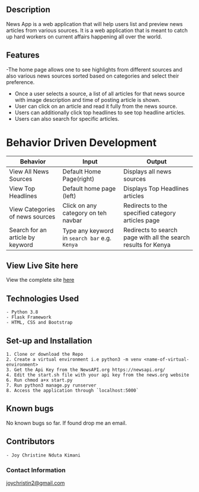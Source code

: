 
## Description

News App is a web application that will help users list and preview news articles from various sources.
It is a web application that is meant to catch up hard workers on current affairs happening all over the world.

## Features
-The home page allows one to see highlights from different sources and also various news sources sorted based on categories and select their preference.
- Once a user selects a source, a list of all articles for that news source with image description and time of posting article is shown.
- User can click on an article and read it fully from the news source.
- Users can additionally click top headlines to see top headline articles.
- Users can also search for specific articles.


# Behavior Driven Development
| Behavior            | Input                         | Output                        |
| ------------------- | ----------------------------- | ----------------------------- |
| View All News Sources | Default Home Page(right)| Displays all news sources |
|View Top Headlines | Default home page (left)| Displays Top Headlines articles |
| View Categories of news sources| Click on any category on teh navbar | Redirects to the specified category articles page|
| Search for an article by keyword | Type any keyword in `search bar` e.g. `Kenya`| Redirects to search page with all the search results for Kenya|

## View Live Site here
View the complete site [here](https://newsapp-joy.herokuapp.com/)


## Technologies Used
    - Python 3.8
    - Flask Framework
    - HTML, CSS and Bootstrap
 


## Set-up and Installation
    1. Clone or download the Repo
    2. Create a virtual environment i.e python3 -m venv <name-of-virtual-environment>
    3. Get the Api Key from the NewsAPI.org https://newsapi.org/
    4. Edit the start.sh file with your api key from the news.org website   
    6. Run chmod a+x start.py
    7. Run python3 manage.py runserver
    8. Access the application through `localhost:5000`

## Known bugs
No known bugs so far. If found drop me an email.

## Contributors
    - Joy Christine Nduta Kimani

### Contact Information
joychristin2@gmail.com
